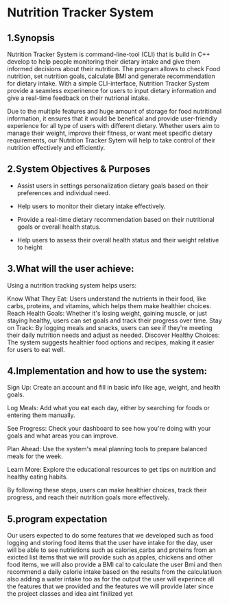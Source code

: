 # **Nutrition Tracker System**

## 1.Synopsis

Nutrition Tracker System is command-line-tool (CLI) that is build in C++ develop to help people monitoring their dietary intake and give them informed decisions about their nutrition. The program allows to check Food nutrition, set nutrition goals, calculate BMI and generate recommendation for dietary intake. With a simple CLI-interface, Nutrition Tracker System provide a seamless experinence for users to input dietary information and give a real-time feedback on their nutrional intake. 

Due to the multiple features and huge amount of storage for food nutritional information, it ensures that it would be benefical and provide user-friendly experience for all type of users with different dietary. Whether users aim to manage their weight, improve their fitness, or want meet specific dietary requirements, our Nutrition Tracker Sytem will help to take control of their nutrition effectively and efficiently.

## 2.System Objectives & Purposes


* Assist users in settings personalization dietary goals based on their preferences and individual need.

* Help users to monitor their dietary intake effectively.

* Provide a real-time dietary recommendation based on their nutritional goals or overall health status.

* Help users to assess their overall health status and their weight relative to height


## 3.What will the user achieve:

Using a nutrition tracking system helps users:

Know What They Eat: Users understand the nutrients in their food, like carbs, proteins, and vitamins, which helps them make healthier choices.
Reach Health Goals: Whether it's losing weight, gaining muscle, or just staying healthy, users can set goals and track their progress over time.
Stay on Track: By logging meals and snacks, users can see if they're meeting their daily nutrition needs and adjust as needed.
Discover Healthy Choices: The system suggests healthier food options and recipes, making it easier for users to eat well.

## 4.Implementation and how to use the system:

Sign Up: Create an account and fill in basic info like age, weight, and health goals.

Log Meals: Add what you eat each day, either by searching for foods or entering them manually.

See Progress: Check your dashboard to see how you're doing with your goals and what areas you can improve.

Plan Ahead: Use the system's meal planning tools to prepare balanced meals for the week.

Learn More: Explore the educational resources to get tips on nutrition and healthy eating habits.

By following these steps, users can make healthier choices, track their progress, and reach their nutrition goals more effectively.

## 5.program expectation 

Our users expected to do some features that we developed such as food logging and storing food items that the user have intake for the day, user will be able to see nutrietions such as calories,carbs and proteins from an exicted list items that we will provide such as apples, chickens and other food items, we will also provide a BMI cal to calculate the user Bmi and then recommend a daily calorie intake based on the results from the calculatiuon  also adding a water intake too as for the output the user will experince all the features that we provided and the features we will provide later since the project classes and idea aint finilized yet

 
